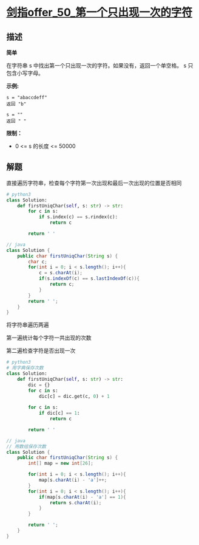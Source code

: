 # [剑指offer_50_第一个只出现一次的字符](https://leetcode-cn.com/problems/di-yi-ge-zhi-chu-xian-yi-ci-de-zi-fu-lcof/)

## 描述

**简单**

在字符串 s 中找出第一个只出现一次的字符。如果没有，返回一个单空格。 s 只包含小写字母。

**示例:**

```
s = "abaccdeff"
返回 "b"

s = "" 
返回 " "
```

**限制：**

- 0 <= s 的长度 <= 50000

## 解题

直接遍历字符串，检查每个字符第一次出现和最后一次出现的位置是否相同

```python
# python3
class Solution:
    def firstUniqChar(self, s: str) -> str:
        for c in s:
            if s.index(c) == s.rindex(c):
                return c

        return ' '
```

```java
// java
class Solution {
    public char firstUniqChar(String s) {
        char c;
        for(int i = 0; i < s.length(); i++){
            c = s.charAt(i);
            if(s.indexOf(c) == s.lastIndexOf(c)){
                return c;
            }
        }
        return ' ';
    }
}
```

将字符串遍历两遍

第一遍统计每个字符一共出现的次数

第二遍检查字符是否出现一次

```python
# python3
# 用字典保存次数
class Solution:
    def firstUniqChar(self, s: str) -> str:
        dic = {}
        for c in s:
            dic[c] = dic.get(c, 0) + 1
        
        for c in s:
            if dic[c] == 1:
                return c

        return ' '
```

```java
// java
// 用数组保存次数
class Solution {
    public char firstUniqChar(String s) {
        int[] map = new int[26];

        for(int i = 0; i < s.length(); i++){
            map[s.charAt(i) - 'a']++;
        }
        for(int i = 0; i < s.length(); i++){
            if(map[s.charAt(i) - 'a'] == 1){
                return s.charAt(i);
            }
        }

        return ' ';
    }
}
```

